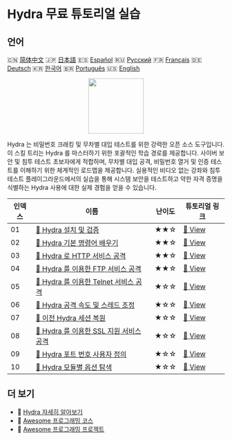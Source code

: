 # Hydra 무료 튜토리얼 실습

## 언어

🇨🇳 [简体中文](README_zh.md) 🇯🇵 [日本語](README_ja.md) 🇪🇸 [Español](README_es.md) 🇷🇺 [Русский](README_ru.md) 🇫🇷 [Français](README_fr.md) 🇩🇪 [Deutsch](README_de.md) 🇰🇷 [한국어](README_ko.md) 🇧🇷 [Português](README_pt.md) 🇺🇸 [English](README.md) 

<div align="center">
<img width="128px" src="https://file.labex.io/path/fqzGODJFWPbL.png">
</div>

Hydra 는 비밀번호 크래킹 및 무차별 대입 테스트를 위한 강력한 오픈 소스 도구입니다. 이 스킬 트리는 Hydra 를 마스터하기 위한 포괄적인 학습 경로를 제공합니다. 사이버 보안 및 침투 테스트 초보자에게 적합하며, 무차별 대입 공격, 비밀번호 열거 및 인증 테스트를 이해하기 위한 체계적인 로드맵을 제공합니다. 실용적인 비디오 없는 강좌와 침투 테스트 플레이그라운드에서의 실습을 통해 시스템 보안을 테스트하고 약한 자격 증명을 식별하는 Hydra 사용에 대한 실제 경험을 얻을 수 있습니다.

|   인덱스 | 이름                                                                                                                         | 난이도   | 튜토리얼 링크                                                                                |
|----------|------------------------------------------------------------------------------------------------------------------------------|----------|----------------------------------------------------------------------------------------------|
|       01 | [📖 Hydra 설치 및 검증](https://labex.io/ko/tutorials/hydra-install-and-verify-hydra-549917)                                 | ★★☆      | [🔗 View](https://labex.io/ko/tutorials/hydra-install-and-verify-hydra-549917)               |
|       02 | [📖 Hydra 기본 명령어 배우기](https://labex.io/ko/tutorials/hydra-learn-basic-hydra-commands-549918)                         | ★★☆      | [🔗 View](https://labex.io/ko/tutorials/hydra-learn-basic-hydra-commands-549918)             |
|       03 | [📖 Hydra 로 HTTP 서비스 공격](https://labex.io/ko/tutorials/hydra-attack-http-services-with-hydra-549915)                   | ★★☆      | [🔗 View](https://labex.io/ko/tutorials/hydra-attack-http-services-with-hydra-549915)        |
|       04 | [📖 Hydra 를 이용한 FTP 서비스 공격](https://labex.io/ko/tutorials/hydra-attack-ftp-services-with-hydra-549914)              | ★★☆      | [🔗 View](https://labex.io/ko/tutorials/hydra-attack-ftp-services-with-hydra-549914)         |
|       05 | [📖 Hydra 를 이용한 Telnet 서비스 공격](https://labex.io/ko/tutorials/hydra-attack-telnet-services-with-hydra-549916)        | ★☆☆      | [🔗 View](https://labex.io/ko/tutorials/hydra-attack-telnet-services-with-hydra-549916)      |
|       06 | [📖 Hydra 공격 속도 및 스레드 조정](https://labex.io/ko/tutorials/hydra-adjust-hydra-attack-speed-and-threads-549913)        | ★☆☆      | [🔗 View](https://labex.io/ko/tutorials/hydra-adjust-hydra-attack-speed-and-threads-549913)  |
|       07 | [📖 이전 Hydra 세션 복원](https://labex.io/ko/tutorials/hydra-restore-a-previous-hydra-session-550772)                       | ★☆☆      | [🔗 View](https://labex.io/ko/tutorials/hydra-restore-a-previous-hydra-session-550772)       |
|       08 | [📖 Hydra 를 이용한 SSL 지원 서비스 공격](https://labex.io/ko/tutorials/hydra-attack-ssl-enabled-services-with-hydra-550762) | ★☆☆      | [🔗 View](https://labex.io/ko/tutorials/hydra-attack-ssl-enabled-services-with-hydra-550762) |
|       09 | [📖 Hydra 포트 번호 사용자 정의](https://labex.io/ko/tutorials/hydra-customize-hydra-port-numbers-550765)                    | ★☆☆      | [🔗 View](https://labex.io/ko/tutorials/hydra-customize-hydra-port-numbers-550765)           |
|       10 | [📖 Hydra 모듈별 옵션 탐색](https://labex.io/ko/tutorials/hydra-explore-hydra-module-specific-options-550767)                | ★☆☆      | [🔗 View](https://labex.io/ko/tutorials/hydra-explore-hydra-module-specific-options-550767)  |

## 더 보기

- 🔗 [Hydra 자세히 알아보기](https://labex.io/ko/skilltrees/hydra)
- 🔗 [Awesome 프로그래밍 코스](https://github.com/labex-labs/awesome-programming-courses)
- 🔗 [Awesome 프로그래밍 프로젝트](https://github.com/labex-labs/awesome-programming-projects)

